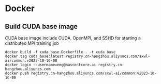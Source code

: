 # Docker

## Build CUDA base image

CUDA base image include CUDA, OpenMPI, and SSHD for starting a distributed MPI training job

```
docker build -f cuda_base.Dockerfile . -t cuda_base
docker tag cuda_base:latest registry.cn-hangzhou.aliyuncs.com/sxwl-ai/common:v2023-10-16-00
docker login --username=eng@nascentcore.ai registry.cn-hangzhou.aliyuncs.com
docker push registry.cn-hangzhou.aliyuncs.com/sxwl-ai/common:v2023-10-16-00
```
